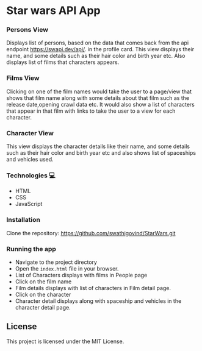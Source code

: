 
# Star wars API App

### Persons View
Displays list of persons, based on the data that comes back from the api endpoint  https://swapi.dev/api/. in the profile card. This view displays their name, and some details such as their hair color and birth year etc. Also displays list of films that characters appears.

### Films View
Clicking on one of the film names would take the user to a page/view that shows that film name along with some details about that film such as the release date,opening crawl data etc. It would also show a list of characters that appear in that film with links to take the user to a view for each character.

### Character View
This view displays the character details like their name, and some details such as their hair color and birth year etc and also shows list of spaceships and vehicles used.

### Technologies 💻
* HTML
* CSS
* JavaScript

### Installation
Clone the repository: https://github.com/swathigovind/StarWars.git

### Running the app

* Navigate to the project directory 
* Open the `index.html` file in your browser.
* List of Characters displays with films in People page
* Click on the film name
* Film details displays with list of characters in Film detail page.
* Click on the character
* Character detail displays along with spaceship and vehicles in the character detail page.


## License
This project is licensed under the MIT License.

